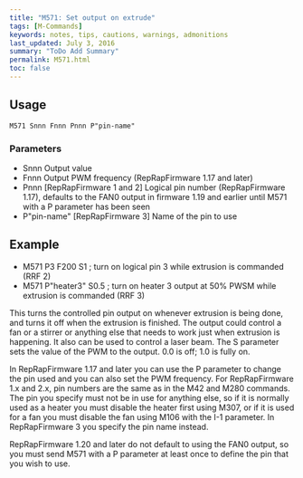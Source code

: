 ```yaml
---
title: "M571: Set output on extrude" 
tags: [M-Commands]
keywords: notes, tips, cautions, warnings, admonitions
last_updated: July 3, 2016
summary: "ToDo Add Summary"
permalink: M571.html
toc: false
---
```


## Usage ##
```
M571 Snnn Fnnn Pnnn P"pin-name"
```

### Parameters ###

+ Snnn Output value
+ Fnnn Output PWM frequency (RepRapFirmware 1.17 and later)
+ Pnnn [RepRapFirmware 1 and 2] Logical pin number (RepRapFirmware 1.17), defaults to the FAN0 output in firmware 1.19 and earlier until M571 with a P parameter has been seen
+ P"pin-name" [RepRapFirmware 3] Name of the pin to use

## Example ##

+ M571 P3 F200 S1 ; turn on logical pin 3 while extrusion is commanded (RRF 2)
+ M571 P"heater3" S0.5 ; turn on heater 3 output at 50% PWSM while extrusion is commanded (RRF 3)

This turns the controlled pin output on whenever extrusion is being done, and turns it off when the extrusion is finished. The output could control a fan or a stirrer or anything else that needs to work just when extrusion is happening. It also can be used to control a laser beam. The S parameter sets the value of the PWM to the output. 0.0 is off; 1.0 is fully on.

In RepRapFirmware 1.17 and later you can use the P parameter to change the pin used and you can also set the PWM frequency. For RepRapFirmware 1.x and 2.x, pin numbers are the same as in the M42 and M280 commands. The pin you specify must not be in use for anything else, so if it is normally used as a heater you must disable the heater first using M307, or if it is used for a fan you must disable the fan using M106 with the I-1 parameter. In RepRapFirmware 3 you specify the pin name instead.

RepRapFirmware 1.20 and later do not default to using the FAN0 output, so you must send M571 with a P parameter at least once to define the pin that you wish to use.
